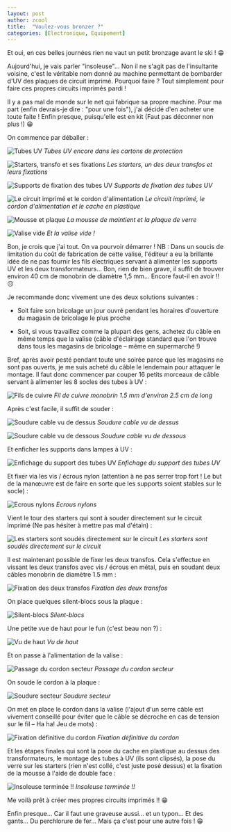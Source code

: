 ```yaml
---
layout: post
author: zcool
title:  "Voulez-vous bronzer ?"
categories: [Electronique, Equipement]
---
```


Et oui, en ces belles journées rien ne vaut un petit bronzage avant le ski ! :grin:

Aujourd'hui, je vais parler "insoleuse"... Non il ne s'agit pas de l'insultante voisine,
c'est le véritable nom donné au machine permettant de bombarder d'UV des plaques de
circuit imprimé. Pourquoi faire ? Tout simplement pour faire ces propres circuits
imprimés pardi !

Il y a pas mal de monde sur le net qui fabrique sa propre machine. Pour ma part
(enfin devrais-je dire : "pour une fois"), j'ai décidé d'en acheter une toute faite !
Enfin presque, puisqu'elle est en kit (Faut pas déconner non plus !) :grin:

On commence par déballer :

![Tubes UV](/assets/posts/Insoleuse-01-Tubes-UV.jpg)
_Tubes UV encore dans les cartons de protection_

![Starters, transfo et ses fixations](/assets/posts/Insoleuse-02-Starters-transfo-fixation.jpg)
_Les starters, un des deux transfos et leurs fixations_

![Supports de fixation des tubes UV](/assets/posts/Insoleuse-03-Fixation-tubes.jpg)
_Supports de fixation des tubes UV_

![Le circuit imprimé et le cordon d'alimentation](/assets/posts/Insoleuse-04-circuit-alim-cache.jpg)
_Le circuit imprimé, le cordon d'alimentation et le cache en plastique_

![Mousse et plaque](/assets/posts/Insoleuse-05-Mousse-plaque.jpg)
_La mousse de maintient et la plaque de verre_

![Valise vide](/assets/posts/Insoleuse-06-Valise.jpg)
_Et la valise vide !_

Bon, je crois que j'ai tout. On va pourvoir démarrer ! NB : Dans un soucis de limitation
du coût de fabrication de cette valise, l'éditeur a eu la brillante idée de ne pas fournir
les fils électriques servant à alimenter les supports UV et les deux transformateurs...
Bon, rien de bien grave, il suffit de trouver environ 40 cm de monobrin de diamètre 1,5 mm...
Encore faut-il en avoir !! :expressionless:

Je recommande donc vivement une des deux solutions suivantes :

- Soit faire son bricolage un jour ouvré pendant les horaires d'ouverture du magasin de
  bricolage le plus proche

- Soit, si vous travaillez comme la plupart des gens, achetez du câble en même temps
  que la valise (câble d'éclairage standard que l'on trouve dans tous les magasins de
  bricolage – même en supermarché !)

Bref, après avoir pesté pendant toute une soirée parce que les magasins ne sont pas
ouverts, je me suis acheté du câble le lendemain pour attaquer le montage. Il faut donc
commencer par couper 16 petits morceaux de câble servant à alimenter les 8 socles des tubes à UV :

![Fils de cuivre](/assets/posts/Insoleuse-07-Cuivre.jpg)
_Fil de cuivre monobrin 1.5 mm d'environ 2.5 cm de long_

Après c'est facile, il suffit de souder :

![Soudure cable vu de dessus](/assets/posts/Insoleuse-08-Soudure-cuivre.jpg)
_Soudure cable vu de dessus_

![Soudure cable vu de dessous](/assets/posts/Insoleuse-09-Soudure-cuivre-2.jpg)
_Soudure cable vu de dessous_

Et enficher les supports dans lampes à UV :

![Enfichage du support des tubes UV](/assets/posts/Insoleuse-10-Fixation-support-tube.jpg)
_Enfichage du support des tubes UV_

Et fixer via les vis / écrous nylon (attention à ne pas serrer trop fort ! Le but de la
manœuvre est de faire en sorte que les supports soient stables sur le socle) :

![Ecrous nylons](/assets/posts/Insoleuse-11-Fixation-support-tube-2.jpg)
_Ecrous nylons_

Vient le tour des starters qui sont à souder directement sur le circuit imprimé (Ne pas
hésiter à mettre pas mal d'étain) :

![Les starters sont soudés directement sur le circuit](/assets/posts/Insoleuse-12-Fixation-starter.jpg)
_Les starters sont soudés directement sur le circuit_

Il est maintenant possible de fixer les deux transfos. Cela s'effectue en vissant les
deux transfos avec vis / écrous en métal, puis en soudant deux câbles monobrin de diamètre 1.5 mm :

![Fixation des deux transfos](/assets/posts/Insoleuse-13-Fixation-alimentation.jpg)
_Fixation des deux transfos_

On place quelques silent-blocs sous la plaque :

![Silent-blocs](/assets/posts/Insoleuse-14-Ajout-support-plastique.jpg)
_Silent-blocs_

Une petite vue de haut pour le fun (c'est beau non ?) :

![Vu de haut](/assets/posts/Insoleuse-15-Vu-de-haut.jpg)
_Vu de haut_

Et on passe à l'alimentation de la valise :

![Passage du cordon secteur](/assets/posts/Insoleuse-16-Fixation-cordon-secteur.jpg)
_Passage du cordon secteur_

On soude le cordon à la plaque :

![Soudure secteur](/assets/posts/Insoleuse-17-Soudure-secteur.jpg)
_Soudure secteur_

On met en place le cordon dans la valise (l'ajout d'un serre câble est vivement conseillé pour
éviter que le câble se décroche en cas de tension sur le fil – Ha ha! Jeu de mots) :

![Fixation définitive du cordon](/assets/posts/Insoleuse-18-Emplacement-cordon1.jpg)
_Fixation définitive du cordon_

Et les étapes finales qui sont la pose du cache en plastique au dessus des transformateurs, le
montage des tubes à UV (ils sont clipsés), la pose du verre sur les starters (rien n'est collé,
c'est juste posé dessus) et la fixation de la mousse à l'aide de double face :

![Insoleuse terminée !!](/assets/posts/Insoleuse-19-Valise-terminee.jpg)
_Insoleuse terminée !!_

Me voilà prêt à créer mes propres circuits imprimés !! :grin:

Enfin presque… Car il faut une graveuse aussi... et un typon... Et des gants... Du perchlorure
de fer... Mais ça c'est pour une autre fois ! :grin:
